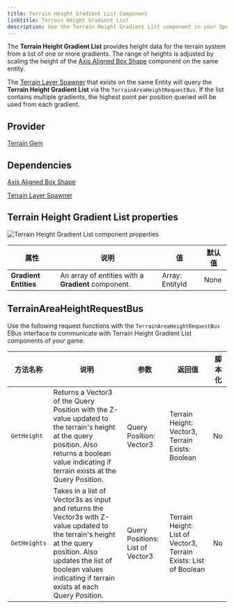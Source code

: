 ```yaml
---
title: Terrain Height Gradient List Component
linktitle: Terrain Height Gradient List
description: Use the Terrain Height Gradient List component in your Open 3D Engine (O3DE) level to convert gradients to height data.
---
```


The **Terrain Height Gradient List** provides height data for the terrain system from a list of one or more gradients. The range of heights is adjusted by scaling the height of the [Axis Aligned Box Shape](/docs/user-guide/components/reference/shape/axis-aligned-box-shape) component on the same entity.

The [Terrain Layer Spawner](/docs/user-guide/components/reference/terrain/layer_spawner) that exists on the same Entity will query the **Terrain Height Gradient List** via the `TerrainAreaHeightRequestBus`. If the list contains multiple gradients, the highest point per position queried will be used from each gradient.

## Provider

[Terrain Gem](/docs/user-guide/gems/reference/environment/terrain)

## Dependencies

[Axis Aligned Box Shape](/docs/user-guide/components/reference/shape/axis-aligned-box-shape)

[Terrain Layer Spawner](/docs/user-guide/components/reference/terrain/layer_spawner)

## Terrain Height Gradient List properties

![Terrain Height Gradient List component properties](/images/user-guide/components/reference/terrain/terrain-height-gradient-list-component.png)

| 属性 | 说明 | 值 | 默认值 |
|-|-|-|-|
| **Gradient Entities** | An array of entities with a **Gradient** component. | Array: EntityId | None |

## TerrainAreaHeightRequestBus

Use the following request functions with the `TerrainAreaHeightRequestBus` EBus interface to communicate with Terrain Height Gradient List components of your game.

| 方法名称 | 说明 | 参数 | 返回值 | 脚本化 |
|-|-|-|-|-|
| `GetHeight` | Returns a Vector3 of the Query Position with the Z-value updated to the terrain's height at the query position.  Also returns a boolean value indicating if terrain exists at the Query Position. | Query Position: Vector3 | Terrain Height: Vector3, Terrain Exists: Boolean | No |
| `GetHeights` | Takes in a list of Vector3s as input and returns the Vector3s with Z-value updated to the terrain's height at the query position.  Also updates the list of boolean values indicating if terrain exists at each Query Position. | Query Positions: List of Vector3 | Terrain Height: List of Vector3, Terrain Exists: List of Boolean | No |
